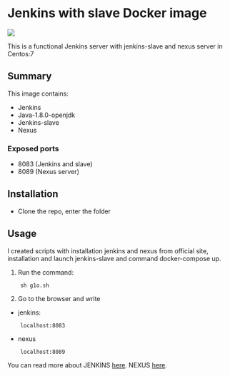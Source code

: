 # Jenkins with slave Docker image
<img src="https://cdn-images-1.medium.com/max/1600/1*DpUVWTopUJr6ZvmPiapLCw.png"/>


This is a functional Jenkins server with jenkins-slave and nexus server in Centos:7

Summary
-------

This image contains:
* Jenkins
* Java-1.8.0-openjdk
* Jenkins-slave
* Nexus

### Exposed ports

* 8083 (Jenkins and slave)
* 8089 (Nexus server)

Installation
------------
* Clone the repo, enter the folder

Usage
-----

I created scripts with installation jenkins and nexus from official site, installation and launch jenkins-slave and command docker-compose up.


  1. Run the command:
```
    sh g1o.sh
```
  2. Go to the browser and write 
* jenkins:
```
    localhost:8083
```
* nexus
```
    localhost:8089
```

You can read more about JENKINS [here](https://jenkins.io).
NEXUS [here](https://www.sonatype.com/nexus-repository-sonatype).

